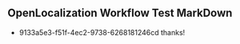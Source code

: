 ## OpenLocalization Workflow Test MarkDown
* 9133a5e3-f51f-4ec2-9738-6268181246cd thanks!

<!--HONumber=Jul16_HO2-->


